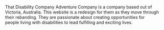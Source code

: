 That Disability Company Adventure Company is a company based out of Victoria, Australia. This website is a redesign for them as they move through their rebanding. They are passionate about creating opportunities for people living with disabilities to lead fulfilling and exciting lives.
